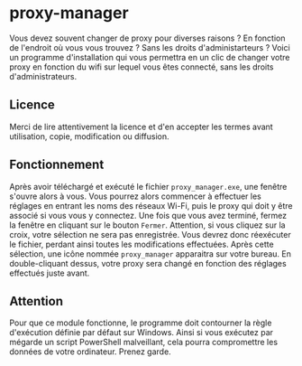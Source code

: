 # proxy-manager
Vous devez souvent changer de proxy pour diverses raisons ? En fonction de l'endroit où vous vous trouvez ? Sans les droits d'administarteurs ? Voici un programme d'installation qui vous permettra en un clic de changer votre proxy en fonction du wifi sur lequel vous êtes connecté, sans les droits d'administrateurs.

## Licence
Merci de lire attentivement la licence et d'en accepter les termes avant utilisation, copie, modification ou diffusion.

## Fonctionnement
Après avoir téléchargé et exécuté le fichier `proxy_manager.exe`, une fenêtre s'ouvre alors à vous. Vous pourrez alors commencer à effectuer les réglages en entrant les noms des réseaux Wi-Fi, puis le proxy qui doit y être associé si vous vous y connectez. Une fois que vous avez terminé, fermez la fenêtre en cliquant sur le bouton `Fermer`. Attention, si vous cliquez sur la croix, votre sélection ne sera pas enregistrée. Vous devrez donc réexécuter le fichier, perdant ainsi toutes les modifications effectuées. Après cette sélection, une icône nommée `proxy_manager` apparaitra sur votre bureau. En double-cliquant dessus, votre proxy sera changé en fonction des réglages effectués juste avant.

## Attention
Pour que ce module fonctionne, le programme doit contourner la règle d'exécution définie par défaut sur Windows. Ainsi si vous exécutez par mégarde un script PowerShell malveillant, cela pourra compromettre les données de votre ordinateur. Prenez garde.